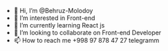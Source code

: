 - 👋 Hi, I’m @Behruz-Molodoy
- 👀 I’m interested in Front-end
- 🌱 I’m currently learning React js
- 💞️ I’m looking to collaborate on Front-end Developer
- 📫 How to reach me +998 97 878 47 27 telegramm

<!---
Behruz-Molodoy/Behruz-Molodoy is a ✨ special ✨ repository because its `README.md` (this file) appears on your GitHub profile.
You can click the Preview link to take a look at your changes.
--->
